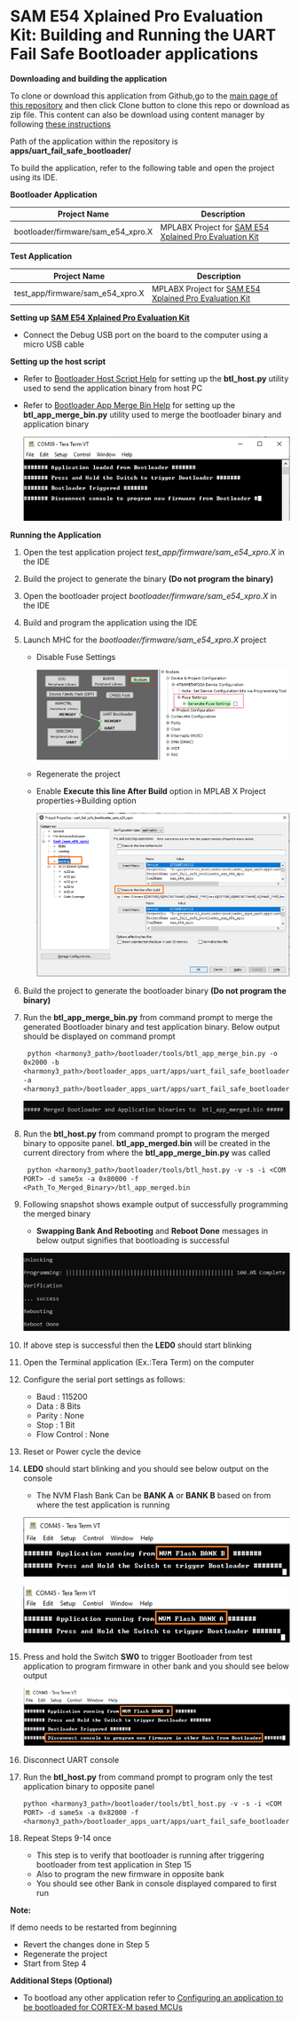 # SAM E54 Xplained Pro Evaluation Kit: Building and Running the UART Fail Safe Bootloader applications

**Downloading and building the application**

To clone or download this application from Github,go to the [main page of this repository](https://github.com/Microchip-MPLAB-Harmony/bootloader_apps_uart) and then click Clone button to clone this repo or download as zip file. This content can also be download using content manager by following [these instructions](https://github.com/Microchip-MPLAB-Harmony/contentmanager/wiki)

Path of the application within the repository is **apps/uart_fail_safe_bootloader/**

To build the application, refer to the following table and open the project using its IDE.

**Bootloader Application**

| Project Name      | Description                                    |
| ----------------- | ---------------------------------------------- |
| bootloader/firmware/sam_e54_xpro.X    | MPLABX Project for [SAM E54 Xplained Pro Evaluation Kit](https://www.microchip.com/developmenttools/ProductDetails/atsame54-xpro)|

**Test Application**

| Project Name      | Description                                    |
| ----------------- | ---------------------------------------------- |
| test_app/firmware/sam_e54_xpro.X    | MPLABX Project for [SAM E54 Xplained Pro Evaluation Kit](https://www.microchip.com/developmenttools/ProductDetails/atsame54-xpro)|

**Setting up [SAM E54 Xplained Pro Evaluation Kit](https://www.microchip.com/developmenttools/ProductDetails/atsame54-xpro)**

- Connect the Debug USB port on the board to the computer using a micro USB cable

**Setting up the host script**

- Refer to [Bootloader Host Script Help](GUID-E9768065-2540-409B-AC12-3DA9417F01F5.md) for setting up the **btl_host.py** utility used to send the application binary from host PC

- Refer to [Bootloader App Merge Bin Help](GUID-4C0F39DE-6971-4A2F-B33A-E203BA5A9119.md) for setting up the **btl_app_merge_bin.py** utility used to merge the bootloader binary and application binary

    ![btl_app_merge_bin](GUID-DEA0E13D-969E-4A40-A120-7330F0C46FCE-low.png)

**Running the Application**

1. Open the test application project *test_app/firmware/sam_e54_xpro.X* in the IDE
2. Build the project to generate the binary **(Do not program the binary)**
3. Open the bootloader project *bootloader/firmware/sam_e54_xpro.X* in the IDE
4. Build and program the application using the IDE

5. Launch MHC for the *bootloader/firmware/sam_e54_xpro.X* project
    - Disable Fuse Settings

        ![mhcSetting](GUID-16275CAC-10F2-49D9-A910-6A979E45983B-low.png)

    - Regenerate the project

    - Enable **Execute this line After Build** option in MPLAB X Project properties->Building option

        ![buildOption](GUID-B7EA3A86-193A-412B-B080-1B53AE186B9C-low.png)

6. Build the project to generate the bootloader binary **(Do not program the binary)**

7. Run the **btl_app_merge_bin.py** from command prompt to merge the generated Bootloader binary and test application binary. Below output should be displayed on command prompt

        python <harmony3_path>/bootloader/tools/btl_app_merge_bin.py -o 0x2000 -b <harmony3_path>/bootloader_apps_uart/apps/uart_fail_safe_bootloader/bootloader/firmware/sam_e54_xpro.X/dist/sam_e54_xpro/production/sam_e54_xpro.X.production.bin -a <harmony3_path>/bootloader_apps_uart/apps/uart_fail_safe_bootloader/test_app/firmware/sam_e54_xpro.X/dist/sam_e54_xpro/production/sam_e54_xpro.X.production.bin

    ![output](GUID-75034BB7-CC1E-4D7D-AE45-C42E37F5A4CE-low.png)

8. Run the **btl_host.py** from command prompt to program the merged binary to opposite panel. **btl_app_merged.bin** will be created in the current directory from where the **btl_app_merge_bin.py** was called

        python <harmony3_path>/bootloader/tools/btl_host.py -v -s -i <COM PORT> -d same5x -a 0x80000 -f <Path_To_Merged_Binary>/btl_app_merged.bin

9. Following snapshot shows example output of successfully programming the merged binary
    - **Swapping Bank And Rebooting** and **Reboot Done** messages in below output signifies that bootloading is successful

    ![output](GUID-9D45B2EF-7159-4DF7-BC6F-3C43C2113B07-low.png)

10. If above step is successful then the **LED0** should start blinking
11. Open the Terminal application (Ex.:Tera Term) on the computer
12. Configure the serial port settings as follows:
    - Baud : 115200
    - Data : 8 Bits
    - Parity : None
    - Stop : 1 Bit
    - Flow Control : None

13. Reset or Power cycle the device
14. **LED0** should start blinking and you should see below output on the console
    - The NVM Flash Bank Can be **BANK A** or **BANK B** based on from where the test application is running

    ![output](GUID-84082B73-C009-4C2C-AEF7-C932B5703CCE-low.png)

    ![output](GUID-ECE90DBB-C62D-4C88-A481-11A061AD785E-low.png)

15. Press and hold the Switch **SW0** to trigger Bootloader from test application to program firmware in other bank and you should see below output

    ![output](GUID-9134E69D-9674-45FE-91E7-BCD11E38B04D-low.png)

16. Disconnect UART console
17. Run the **btl_host.py** from command prompt to program only the test application binary to opposite panel

        python <harmony3_path>/bootloader/tools/btl_host.py -v -s -i <COM PORT> -d same5x -a 0x82000 -f <harmony3_path>/bootloader_apps_uart/apps/uart_fail_safe_bootloader/test_app/firmware/sam_e54_xpro.X/dist/sam_e54_xpro/production/sam_e54_xpro.X.production.bin

18. Repeat Steps 9-14 once
    - This step is to verify that bootloader is running after triggering bootloader from test application in Step 15
    - Also to program the new firmware in opposite bank
    - You should see other Bank in console displayed compared to first run

**Note:**

If demo needs to be restarted from beginning
- Revert the changes done in Step 5
- Regenerate the project
- Start from Step 4

**Additional Steps (Optional)**

- To bootload any other application refer to [Configuring an application to be bootloaded for CORTEX-M based MCUs](GUID-CC123855-6D3C-458D-8A42-C73711B21E4F.md)
